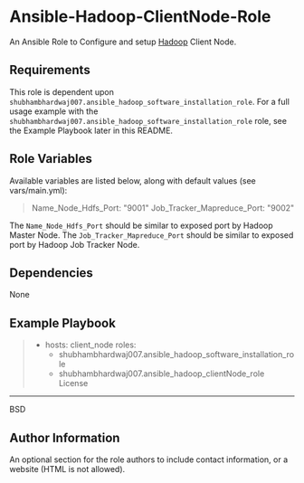 # Ansible-Hadoop-ClientNode-Role

An Ansible Role to Configure and setup [Hadoop](https://hadoop.apache.org/) Client Node.

Requirements
------------
This role is dependent upon `shubhambhardwaj007.ansible_hadoop_software_installation_role`.
For a full usage example with the `shubhambhardwaj007.ansible_hadoop_software_installation_role` role, see the Example Playbook later in this README.

Role Variables
--------------
Available variables are listed below, along with default values (see vars/main.yml):
> Name_Node_Hdfs_Port: "9001"
> Job_Tracker_Mapreduce_Port: "9002"

The `Name_Node_Hdfs_Port` should be similar to exposed port by Hadoop Master Node.
The `Job_Tracker_Mapreduce_Port` should be similar to exposed port by Hadoop Job Tracker Node.

Dependencies
------------
None

Example Playbook
----------------
> - hosts: client_node
>   roles:
>     - shubhambhardwaj007.ansible_hadoop_software_installation_role
>     - shubhambhardwaj007.ansible_hadoop_clientNode_role
License
-------

BSD

Author Information
------------------

An optional section for the role authors to include contact information, or a website (HTML is not allowed).
